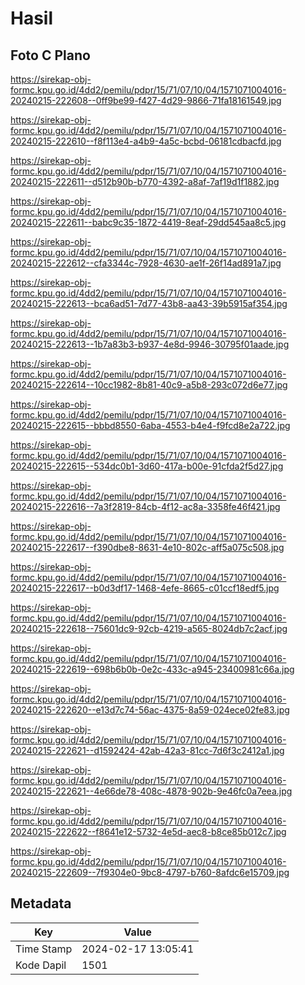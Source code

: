 # Hasil

## Foto C Plano

https://sirekap-obj-formc.kpu.go.id/4dd2/pemilu/pdpr/15/71/07/10/04/1571071004016-20240215-222608--0ff9be99-f427-4d29-9866-71fa18161549.jpg

https://sirekap-obj-formc.kpu.go.id/4dd2/pemilu/pdpr/15/71/07/10/04/1571071004016-20240215-222610--f8f113e4-a4b9-4a5c-bcbd-06181cdbacfd.jpg

https://sirekap-obj-formc.kpu.go.id/4dd2/pemilu/pdpr/15/71/07/10/04/1571071004016-20240215-222611--d512b90b-b770-4392-a8af-7af19d1f1882.jpg

https://sirekap-obj-formc.kpu.go.id/4dd2/pemilu/pdpr/15/71/07/10/04/1571071004016-20240215-222611--babc9c35-1872-4419-8eaf-29dd545aa8c5.jpg

https://sirekap-obj-formc.kpu.go.id/4dd2/pemilu/pdpr/15/71/07/10/04/1571071004016-20240215-222612--cfa3344c-7928-4630-ae1f-26f14ad891a7.jpg

https://sirekap-obj-formc.kpu.go.id/4dd2/pemilu/pdpr/15/71/07/10/04/1571071004016-20240215-222613--bca6ad51-7d77-43b8-aa43-39b5915af354.jpg

https://sirekap-obj-formc.kpu.go.id/4dd2/pemilu/pdpr/15/71/07/10/04/1571071004016-20240215-222613--1b7a83b3-b937-4e8d-9946-30795f01aade.jpg

https://sirekap-obj-formc.kpu.go.id/4dd2/pemilu/pdpr/15/71/07/10/04/1571071004016-20240215-222614--10cc1982-8b81-40c9-a5b8-293c072d6e77.jpg

https://sirekap-obj-formc.kpu.go.id/4dd2/pemilu/pdpr/15/71/07/10/04/1571071004016-20240215-222615--bbbd8550-6aba-4553-b4e4-f9fcd8e2a722.jpg

https://sirekap-obj-formc.kpu.go.id/4dd2/pemilu/pdpr/15/71/07/10/04/1571071004016-20240215-222615--534dc0b1-3d60-417a-b00e-91cfda2f5d27.jpg

https://sirekap-obj-formc.kpu.go.id/4dd2/pemilu/pdpr/15/71/07/10/04/1571071004016-20240215-222616--7a3f2819-84cb-4f12-ac8a-3358fe46f421.jpg

https://sirekap-obj-formc.kpu.go.id/4dd2/pemilu/pdpr/15/71/07/10/04/1571071004016-20240215-222617--f390dbe8-8631-4e10-802c-aff5a075c508.jpg

https://sirekap-obj-formc.kpu.go.id/4dd2/pemilu/pdpr/15/71/07/10/04/1571071004016-20240215-222617--b0d3df17-1468-4efe-8665-c01ccf18edf5.jpg

https://sirekap-obj-formc.kpu.go.id/4dd2/pemilu/pdpr/15/71/07/10/04/1571071004016-20240215-222618--75601dc9-92cb-4219-a565-8024db7c2acf.jpg

https://sirekap-obj-formc.kpu.go.id/4dd2/pemilu/pdpr/15/71/07/10/04/1571071004016-20240215-222619--698b6b0b-0e2c-433c-a945-23400981c66a.jpg

https://sirekap-obj-formc.kpu.go.id/4dd2/pemilu/pdpr/15/71/07/10/04/1571071004016-20240215-222620--e13d7c74-56ac-4375-8a59-024ece02fe83.jpg

https://sirekap-obj-formc.kpu.go.id/4dd2/pemilu/pdpr/15/71/07/10/04/1571071004016-20240215-222621--d1592424-42ab-42a3-81cc-7d6f3c2412a1.jpg

https://sirekap-obj-formc.kpu.go.id/4dd2/pemilu/pdpr/15/71/07/10/04/1571071004016-20240215-222621--4e66de78-408c-4878-902b-9e46fc0a7eea.jpg

https://sirekap-obj-formc.kpu.go.id/4dd2/pemilu/pdpr/15/71/07/10/04/1571071004016-20240215-222622--f8641e12-5732-4e5d-aec8-b8ce85b012c7.jpg

https://sirekap-obj-formc.kpu.go.id/4dd2/pemilu/pdpr/15/71/07/10/04/1571071004016-20240215-222609--7f9304e0-9bc8-4797-b760-8afdc6e15709.jpg


## Metadata

| Key        | Value               |
| ---------- | ------------------- |
| Time Stamp | 2024-02-17 13:05:41 |
| Kode Dapil | 1501                |



